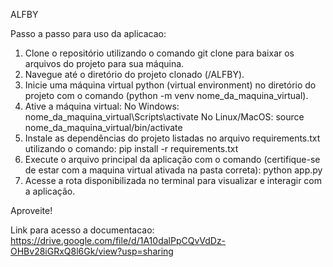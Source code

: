 ALFBY

Passo a passo para uso da aplicacao:

1. Clone o repositório utilizando o comando git clone para baixar os arquivos do projeto para sua máquina.
2. Navegue até o diretório do projeto clonado (/ALFBY).
3. Inicie uma máquina virtual python (virtual environment) no diretório do projeto com o comando (python -m venv nome_da_maquina_virtual).
4. Ative a máquina virtual: 
    No Windows: nome_da_maquina_virtual\Scripts\activate
    No Linux/MacOS: source nome_da_maquina_virtual/bin/activate
5. Instale as dependências do projeto listadas no arquivo requirements.txt utilizando o comando: pip install -r requirements.txt
6. Execute o arquivo principal da aplicação com o comando (certifique-se de estar com a maquina virtual ativada na pasta correta): python app.py
7. Acesse a rota disponibilizada no terminal para visualizar e interagir com a aplicação.

Aproveite!

Link para acesso a documentacao: https://drive.google.com/file/d/1A10dalPpCQvVdDz-OHBv28iGRxQ8l6Gk/view?usp=sharing